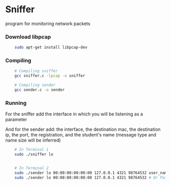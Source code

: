 # Sniffer

program for monitoring network packets

### Download libpcap

```sh
	sudo apt-get install libpcap-dev
```

### Compiling

```sh
	# Compiling sniffer
	gcc sniffer.c -lpcap -o sniffer

	# Compiling sender
	gcc sender.c -o sender
```

### Running

For the sniffer add the interface in which you will be listening as a parameter

And for the sender add: the interface, the destination mac, the destination ip, the port, the registration, and the student's name (message type and name size will be inferred)

```sh
	# In Terminal 1 
	sudo ./sniffer lo


	# In Terminal 2
	sudo ./sender lo 00:00:00:00:00:00 127.0.0.1 4321 98764532 user_name # Pattern with menssage type 1
	sudo ./sender lo 00:00:00:00:00:00 127.0.0.1 4321 98764532 # Or Pattern with menssage type 2

```
<!-- # Tipo 1
gcc test.c -o test && ./test lo 50:3e:aa:5c:7a:dc 127.0.0.1 4321 98764532 barbalho12
# Tipo 2
gcc test.c -o test && ./test lo 50:3e:aa:5c:7a:dc 127.0.0.1 4321 98764532 -->


<!-- 	
gcc sniffer.c -lpcap -o sniffer && sudo ./sniffer lo
gcc send2.c -o send2 && sudo ./send2
gcc send1.c -o send1 && sudo ./send1 
-->

<!-- https://www.binarytides.com/packet-sniffer-code-c-linux/ -->
